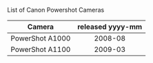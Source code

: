 List of Canon Powershot Cameras

| Camera          |released yyyy-mm|
|-----------------|:--------------:|
|  PowerShot A1000|2008-08         | 
|  PowerShot A1100|2009-03         |

